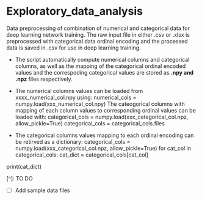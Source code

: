 # Exploratory_data_analysis 

Data preprocessing of combination of numerical and categorical data for deep learning network training.
The raw input file in either .csv or .xlsx is preprocessed with categorical data ordinal encoding and the processed
data is saved in .csv for use in deep learning training.

* The script automatically compute numerical columns and categorical columns, as well as the mapping of the categorical ordinal
encoded values and the correspoding categorical values are stored as **.npy and .npz** files respectively.

* The numerical columns values can be loaded from xxxx_numerical_col.npy using:
numerical_cols = numpy.load(xxx_numerical_col.npy)
The cateogorical columns with mapping of each column values to corresponding ordinal values can be loaded with:
categorical_cols = numpy.load(xxx_categorical_col.npz, allow_pickle=True)
categorical_cols = categorical_cols.files

* The categorical columns values mapping to each ordinal encoding can be retirved as a dictionary:
categorical_cols = numpy.load(xxx_categorical_col.npz, allow_pickle=True)
for cat_col in categorical_cols:
cat_dict = categorical_cols[cat_col]

print(cat_dict)

[^]: TO DO

- [ ] Add sample data files

